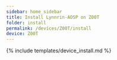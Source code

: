 ```yaml
---
sidebar: home_sidebar
title: Install Lynnrin-AOSP on Z00T
folder: install
permalink: /devices/Z00T/install
device: Z00T
---
```

{% include templates/device_install.md %}
